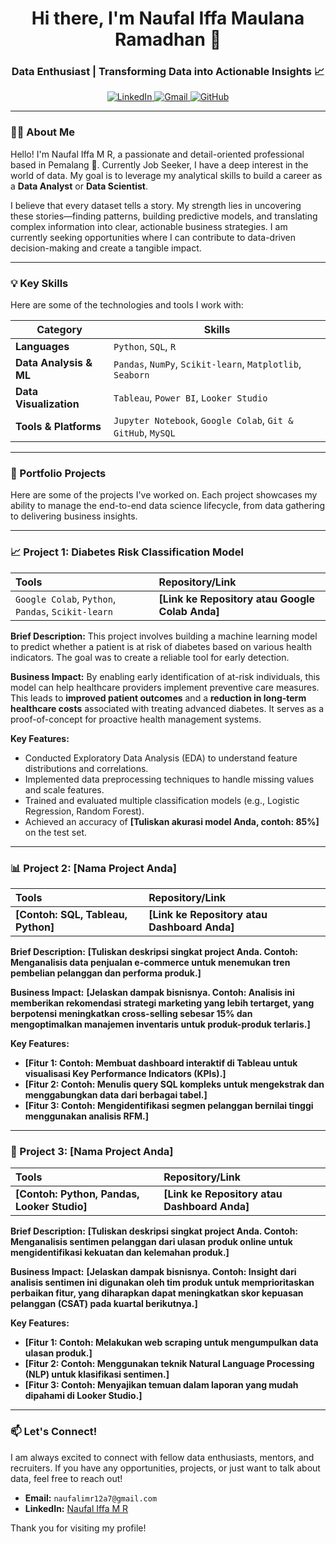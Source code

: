 <h1 align="center">
  Hi there, I'm Naufal Iffa Maulana Ramadhan 👋
</h1>
<h3 align="center">Data Enthusiast | Transforming Data into Actionable Insights 📈</h3>

<p align="center">
  <a href="https://www.linkedin.com/in/naufal-iffa-maulana-ramadhan-19982b245/" target="_blank">
    <img src="https://img.shields.io/badge/LinkedIn-0077B5?style=for-the-badge&logo=linkedin&logoColor=white" alt="LinkedIn"/>
  </a>
  <a href="mailto:[naufalimr12a7@gmail.com]">
    <img src="https://img.shields.io/badge/Gmail-D14836?style=for-the-badge&logo=gmail&logoColor=white" alt="Gmail"/>
  </a>
  <a href="https://github.com/Naufaliffa" target="_blank">
    <img src="https://img.shields.io/badge/GitHub-181717?style=for-the-badge&logo=github&logoColor=white" alt="GitHub"/>
  </a>
</p>

---

### 👨‍💻 About Me

Hello! I'm Naufal Iffa M R, a passionate and detail-oriented professional based in Pemalang 📍. Currently Job Seeker, I have a deep interest in the world of data. My goal is to leverage my analytical skills to build a career as a **Data Analyst** or **Data Scientist**.

I believe that every dataset tells a story. My strength lies in uncovering these stories—finding patterns, building predictive models, and translating complex information into clear, actionable business strategies. I am currently seeking opportunities where I can contribute to data-driven decision-making and create a tangible impact.

---

### 💡 Key Skills

Here are some of the technologies and tools I work with:

| Category | Skills |
| --- | --- |
| **Languages** | `Python`, `SQL`, `R` |
| **Data Analysis & ML** | `Pandas`, `NumPy`, `Scikit-learn`, `Matplotlib`, `Seaborn` |
| **Data Visualization** | `Tableau`, `Power BI`, `Looker Studio` |
| **Tools & Platforms** | `Jupyter Notebook`, `Google Colab`, `Git & GitHub`, `MySQL` |


---

### 🚀 Portfolio Projects

Here are some of the projects I've worked on. Each project showcases my ability to manage the end-to-end data science lifecycle, from data gathering to delivering business insights.

---

### 📈 Project 1: Diabetes Risk Classification Model

| **Tools** | **Repository/Link** |
| :--- | :--- |
| `Google Colab`, `Python`, `Pandas`, `Scikit-learn` | **[Link ke Repository atau Google Colab Anda]** |

**Brief Description:**
This project involves building a machine learning model to predict whether a patient is at risk of diabetes based on various health indicators. The goal was to create a reliable tool for early detection.

**Business Impact:**
By enabling early identification of at-risk individuals, this model can help healthcare providers implement preventive care measures. This leads to **improved patient outcomes** and a **reduction in long-term healthcare costs** associated with treating advanced diabetes. It serves as a proof-of-concept for proactive health management systems.

**Key Features:**
-   Conducted Exploratory Data Analysis (EDA) to understand feature distributions and correlations.
-   Implemented data preprocessing techniques to handle missing values and scale features.
-   Trained and evaluated multiple classification models (e.g., Logistic Regression, Random Forest).
-   Achieved an accuracy of **[Tuliskan akurasi model Anda, contoh: 85%]** on the test set.

---

### 📊 Project 2: [Nama Project Anda]

| **Tools** | **Repository/Link** |
| :--- | :--- |
| **[Contoh: SQL, Tableau, Python]** | **[Link ke Repository atau Dashboard Anda]** |

**Brief Description:**
**[Tuliskan deskripsi singkat project Anda. Contoh: Menganalisis data penjualan e-commerce untuk menemukan tren pembelian pelanggan dan performa produk.]**

**Business Impact:**
**[Jelaskan dampak bisnisnya. Contoh: Analisis ini memberikan rekomendasi strategi marketing yang lebih tertarget, yang berpotensi meningkatkan cross-selling sebesar 15% dan mengoptimalkan manajemen inventaris untuk produk-produk terlaris.]**

**Key Features:**
-   **[Fitur 1: Contoh: Membuat dashboard interaktif di Tableau untuk visualisasi Key Performance Indicators (KPIs).]**
-   **[Fitur 2: Contoh: Menulis query SQL kompleks untuk mengekstrak dan menggabungkan data dari berbagai tabel.]**
-   **[Fitur 3: Contoh: Mengidentifikasi segmen pelanggan bernilai tinggi menggunakan analisis RFM.]**

---

### 🛒 Project 3: [Nama Project Anda]

| **Tools** | **Repository/Link** |
| :--- | :--- |
| **[Contoh: Python, Pandas, Looker Studio]** | **[Link ke Repository atau Dashboard Anda]** |

**Brief Description:**
**[Tuliskan deskripsi singkat project Anda. Contoh: Menganalisis sentimen pelanggan dari ulasan produk online untuk mengidentifikasi kekuatan dan kelemahan produk.]**

**Business Impact:**
**[Jelaskan dampak bisnisnya. Contoh: Insight dari analisis sentimen ini digunakan oleh tim produk untuk memprioritaskan perbaikan fitur, yang diharapkan dapat meningkatkan skor kepuasan pelanggan (CSAT) pada kuartal berikutnya.]**

**Key Features:**
-   **[Fitur 1: Contoh: Melakukan web scraping untuk mengumpulkan data ulasan produk.]**
-   **[Fitur 2: Contoh: Menggunakan teknik Natural Language Processing (NLP) untuk klasifikasi sentimen.]**
-   **[Fitur 3: Contoh: Menyajikan temuan dalam laporan yang mudah dipahami di Looker Studio.]**

---

### 📫 Let's Connect!

I am always excited to connect with fellow data enthusiasts, mentors, and recruiters. If you have any opportunities, projects, or just want to talk about data, feel free to reach out!

-   **Email:** `naufalimr12a7@gmail.com`
-   **LinkedIn:** [Naufal Iffa M R](https://www.linkedin.com/in/naufal-iffa-maulana-ramadhan-19982b245]/)

Thank you for visiting my profile!

